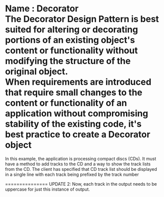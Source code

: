 Name : Decorator <br/>
The Decorator Design Pattern is best suited for altering or decorating portions of an existing object's content or functionality without
modifying the structure of the original object. <br/>
When requirements are introduced that require small changes to the content or functionality of an application without compromising stability
of the existing code, it's best practice to create a Decorator object
================

In this example, the application is processing compact discs (CDs). It must have a method to add tracks to the CD and a way to show the track
lists from the CD. The client has specified that CD track list should be displayed in a single line with each track being prefixed by the
track number

===============
UPDATE 2: Now, each track in the output needs to be uppercase for just this instance of output.
